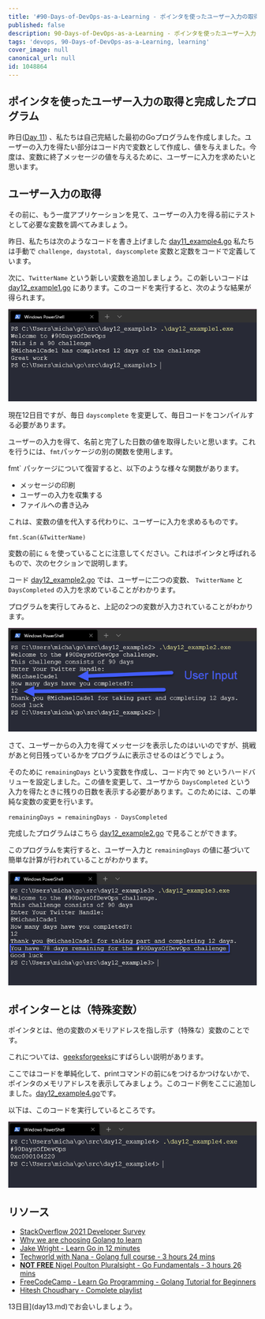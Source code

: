 ```yaml
---
title: '#90-Days-of-DevOps-as-a-Learning - ポインタを使ったユーザー入力の取得と完成したプログラム - 12日目'
published: false
description: 90-Days-of-DevOps-as-a-Learning - ポインタを使ったユーザー入力の取得と完成したプログラム
tags: 'devops, 90-Days-of-DevOps-as-a-Learning, learning'
cover_image: null
canonical_url: null
id: 1048864
---
```

## ポインタを使ったユーザー入力の取得と完成したプログラム

昨日([Day 11](day11.md)) 、私たちは自己完結した最初のGoプログラムを作成しました。ユーザーの入力を得たい部分はコード内で変数として作成し、値を与えました。今度は、変数に終了メッセージの値を与えるために、ユーザーに入力を求めたいと思います。

## ユーザー入力の取得

その前に、もう一度アプリケーションを見て、ユーザーの入力を得る前にテストとして必要な変数を調べてみましょう。

昨日、私たちは次のようなコードを書き上げました [day11_example4.go](Go/day11_example4.go) 私たちは手動で `challenge, daystotal, dayscomplete` 変数と定数をコードで定義しています。

次に、`TwitterName` という新しい変数を追加しましょう。この新しいコードは [day12_example1.go](Go/day12_example1.go) にあります。このコードを実行すると、次のような結果が得られます。

![](Images/Day12_Go1.png)

現在12日目ですが、毎日 `dayscomplete` を変更して、毎日コードをコンパイルする必要があります。

ユーザーの入力を得て、名前と完了した日数の値を取得したいと思います。これを行うには、`fmt`パッケージの別の関数を使用します。

fmt` パッケージについて復習すると、以下のような様々な関数があります。

- メッセージの印刷
- ユーザーの入力を収集する
- ファイルへの書き込み

これは、変数の値を代入する代わりに、ユーザーに入力を求めるものです。

```
fmt.Scan(&TwitterName)
```

変数の前に `&` を使っていることに注意してください。これはポインタと呼ばれるもので、次のセクションで説明します。

コード [day12_example2.go](Go/day12_example2.go) では、ユーザーに二つの変数、 `TwitterName` と `DaysCompleted` の入力を求めていることがわかります。

プログラムを実行してみると、上記の2つの変数が入力されていることがわかります。

![](Images/Day12_Go2.png)

さて、ユーザーからの入力を得てメッセージを表示したのはいいのですが、挑戦があと何日残っているかをプログラムに表示させるのはどうでしょう。

そのために `remainingDays` という変数を作成し、コード内で `90` というハードバリューを設定しました。この値を変更して、ユーザから `DaysCompleted` という入力を得たときに残りの日数を表示する必要があります。このためには、この単純な変数の変更を行います。

```
remainingDays = remainingDays - DaysCompleted
```

完成したプログラムはこちら [day12_example2.go](Go/day12_example3.go) で見ることができます。

このプログラムを実行すると、ユーザー入力と `remainingDays` の値に基づいて簡単な計算が行われていることがわかります。

![](Images/Day12_Go3.png)

## ポインターとは（特殊変数）

ポインタとは、他の変数のメモリアドレスを指し示す（特殊な）変数のことです。

これについては、[geeksforgeeks](https://www.geeksforgeeks.org/pointers-in-golang/)にすばらしい説明があります。

ここではコードを単純化して、printコマンドの前に`&`をつけるかつけないかで、ポインタのメモリアドレスを表示してみましょう。このコード例をここに追加しました。[day12_example4.go](Go/day12_example4.go)です。

以下は、このコードを実行しているところです。

![](Images/Day12_Go4.png)

## リソース

- [StackOverflow 2021 Developer Survey](https://insights.stackoverflow.com/survey/2021)
- [Why we are choosing Golang to learn](https://www.youtube.com/watch?v=7pLqIIAqZD4&t=9s)
- [Jake Wright - Learn Go in 12 minutes](https://www.youtube.com/watch?v=C8LgvuEBraI&t=312s) 
- [Techworld with Nana - Golang full course - 3 hours 24 mins](https://www.youtube.com/watch?v=yyUHQIec83I) 
- [**NOT FREE** Nigel Poulton Pluralsight - Go Fundamentals - 3 hours 26 mins](https://www.pluralsight.com/courses/go-fundamentals) 
- [FreeCodeCamp -  Learn Go Programming - Golang Tutorial for Beginners](https://www.youtube.com/watch?v=YS4e4q9oBaU&t=1025s) 
- [Hitesh Choudhary - Complete playlist](https://www.youtube.com/playlist?list=PLRAV69dS1uWSR89FRQGZ6q9BR2b44Tr9N) 

13日目](day13.md)でお会いしましょう。

